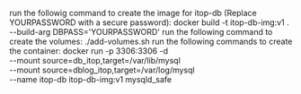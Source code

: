 run the followig command to create the image for itop-db (Replace YOURPASSWORD with a secure password): 
docker build -t itop-db-img:v1  . --build-arg DBPASS='YOURPASSWORD'
run the following command to create the volumes:
./add-volumes.sh
run the following commands to create the container: 
docker run -p 3306:3306 -d \
    --mount source=db_itop,target=/var/lib/mysql \
    --mount source=dblog_itop,target=/var/log/mysql \
    --name itop-db itop-db-img:v1 mysqld_safe

